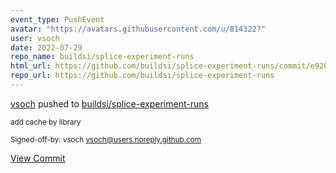 ```yaml
---
event_type: PushEvent
avatar: "https://avatars.githubusercontent.com/u/814322?"
user: vsoch
date: 2022-07-29
repo_name: buildsi/splice-experiment-runs
html_url: https://github.com/buildsi/splice-experiment-runs/commit/e9204ec422a1fec68a88ba301f0e28f63df5a5dc
repo_url: https://github.com/buildsi/splice-experiment-runs
---
```


<a href='https://github.com/vsoch' target='_blank'>vsoch</a> pushed to <a href='https://github.com/buildsi/splice-experiment-runs' target='_blank'>buildsi/splice-experiment-runs</a>

<small>add cache by library

Signed-off-by: vsoch <vsoch@users.noreply.github.com></small>

<a href='https://github.com/buildsi/splice-experiment-runs/commit/e9204ec422a1fec68a88ba301f0e28f63df5a5dc' target='_blank'>View Commit</a>